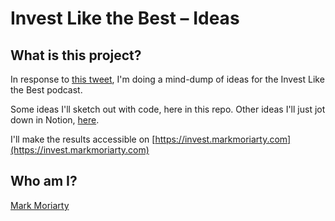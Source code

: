 # Invest Like the Best – Ideas

## What is this project?

In response to [this tweet](https://twitter.com/DBrychcy/status/1292416772684079106), I'm doing a mind-dump of ideas for the Invest Like the Best podcast.

Some ideas I'll sketch out with code, here in this repo. Other ideas I'll just jot down in Notion, [here](https://www.notion.so/Invest-like-the-best-ideas-b5b04130b6cc4000b72cc8c3f82a1f4b).

I'll make the results accessible on [https://invest.markmoriarty.com](https://invest.markmoriarty.com)

## Who am I?

[Mark Moriarty](https://www.notion.so/About-Mark-Moriarty-9bb405e5045c46aaaeb66b8151eaa25c)

